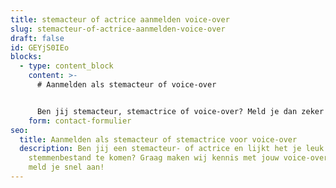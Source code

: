 ```yaml
---
title: stemacteur of actrice aanmelden voice-over
slug: stemacteur-of-actrice-aanmelden-voice-over
draft: false
id: GEYjS0IEo
blocks:
  - type: content_block
    content: >-
      # Aanmelden als stemacteur of voice-over


      Ben jij stemacteur, stemactrice of voice-over? Meld je dan zeker aan en neem contact met ons op.
    form: contact-formulier
seo:
  title: Aanmelden als stemacteur of stemactrice voor voice-over
  description: Ben jij een stemacteur- of actrice en lijkt het je leuk om in ons
    stemmenbestand te komen? Graag maken wij kennis met jouw voice-overstem,
    meld je snel aan!
---
```

